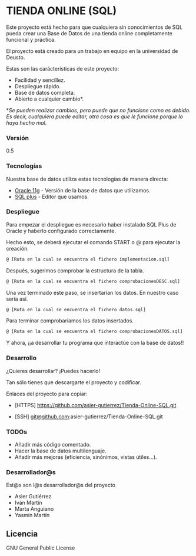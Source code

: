 # TIENDA ONLINE (SQL)

Este proyecto está hecho para que cualquiera sin conocimientos de SQL pueda crear una Base de Datos de una tienda online completamente funcional y práctica.

El proyecto está creado para un trabajo en equipo en la universidad de Deusto.

Estas son las carácterísticas de este proyecto:
  - Facilidad y sencillez.
  - Despliegue rápido.
  - Base de datos completa.
  - Abierto a cualquier cambio*.


**Se pueden realizar cambios, pero puede que no funcione como es debido. Es decir, cualquiera puede editar, otra cosa es que le funcione porque lo haya hecho mal.*

### Versión
0.5

### Tecnologías

Nuestra base de datos utiliza estas tecnologías de manera directa:

* [Oracle 11g] - Versión de la base de datos que utilizamos.
* [SQL plus] - Editor que usamos.



### Despliegue

Para empezar el despliegue es necesario haber instalado SQL Plus de Oracle y haberlo configurado correctamente.

Hecho esto, se deberá ejecutar el comando START o @ para ejecutar la creación.

```sh
@ [Ruta en la cual se encuentra el fichero implementacion.sql]
```

Después, sugerimos comprobar la estructura de la tabla.

```sh
@ [Ruta en la cual se encuentra el fichero comprobacionesDESC.sql]
```

Una vez terminado este paso, se insertarían los datos. En nuestro caso sería así.

```sh
@ [Ruta en la cual se encuentra el fichero datos.sql]
```

Para terminar comprobaríamos los datos insertados.

```sh
@ [Ruta en la cual se encuentra el fichero comprobacionesDATOS.sql]
```

Y ahora, ¡¡a desarrollar tu programa que interactúe con la base de datos!!


### Desarrollo

¿Quieres desarrollar? ¡Puedes hacerlo!

Tan sólo tienes que descargarte el proyecto y codificar.

Enlaces del proyecto para copiar:

* [HTTPS] https://github.com/asier-gutierrez/Tienda-Online-SQL.git

* [SSH] git@github.com:asier-gutierrez/Tienda-Online-SQL.git

### TODOs

 - Añadir más código comentado.
 - Hacer la base de datos multilenguaje.
 - Añadir más mejoras (eficiencia, sinónimos, vistas útiles...).

### Desarrollador@s

Est@s son l@s desarrollador@s del proyecto

* Asier Gutiérrez
* Iván Martín
* Marta Anguiano
* Yasmín Martín

Licencia
----

GNU General Public License

[//]: #
   [Oracle 11g]: <http://www.oracle.com/technetwork/database/database-technologies/express-edition/downloads/index.html>
   [SQL plus]: <http://docs.oracle.com/cd/B19306_01/server.102/b14357/ape.htm>


